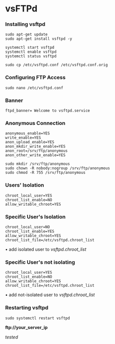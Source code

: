 # vsFTPd

### Installing vsftpd

```
sudo apt-get update
sudo apt-get install vsftpd -y
```

```
systemctl start vsftpd
systemctl enable vsftpd
systemctl status vsftpd
```

```
sudo cp /etc/vsftpd.conf /etc/vsftpd.conf.orig
```

### Configuring FTP Access

```
sudo nano /etc/vsftpd.conf
```

### Banner
```
ftpd_banner= Welcome to vsftpd.service
```

### Anonymous Connection

```
anonymous_enable=YES
write_enable=YES
anon_upload_enable=YES
anon_mkdir_write_enable=YES
anon_root=/srv/ftp/anonymous
anon_other_write_enable=YES
```

```
sudo mkdir /srv/ftp/anonymous
sudo chown -R nobody:nogroup /srv/ftp/anonymous
sudo chmod -R 755 /srv/ftp/anonymous
```

### Users' Isolation

```
chroot_local_user=YES
chroot_list_enable=NO
allow_writable_chroot=YES
```

### Specific User's Isolation

```
chroot_local_user=NO
chroot_list_enable=YES 
allow_writable_chroot=YES
chroot_list_file=/etc/vsftpd.chroot_list
```
• add isolated user to *vsftpd.chroot_list*

### Specific User's not isolating

```
chroot_local_user=YES
chroot_list_enable=NO
allow_writable_chroot=YES
chroot_list_file=/etc/vsftpd.chroot_list
```
• add not-isolated user to *vsftpd.chroot_list*

### Restarting vsftpd

```
sudo systemctl restart vsftpd
```

**ftp://your_server_ip**

*tested*